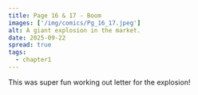 ```yaml
---
title: Page 16 & 17 - Boom
images: ['/img/comics/Pg_16_17.jpeg']
alt: A giant explosion in the market.
date: 2025-09-22
spread: true
tags:
  - chapter1
---
```


This was super fun working out letter for the explosion!